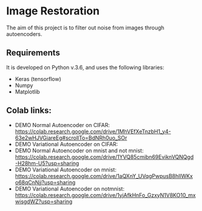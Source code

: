 # Image Restoration
The aim of this project is to filter out noise from images through autoencoders.


## Requirements
It is developed on Python v.3.6, and uses the following libraries:
 - Keras (tensorflow)
 - Numpy
 - Matplotlib

## Colab links:

 - DEMO Normal Autoencoder on CIFAR: https://colab.research.google.com/drive/1MhVEfXeTnzbH1_y4-63e2wHJVGiareEg#scrollTo=BdNRh0uo_SOr
 - DEMO Variational Autoencoder on CIFAR: 
 - DEMO Normal Autoencoder on mnist and not mnist: https://colab.research.google.com/drive/1YVQ85cmibn69EviknVQNQgd-H28hm-U5?usp=sharing
 - DEMO Variational Autoencoder on mnist: https://colab.research.google.com/drive/1aQXnY_UVqgPwpusB8hIlWKxo68qCnNjj?usp=sharing
 - DEMO Variational Autoencoder on notmnist: https://colab.research.google.com/drive/1yjAfkHnFo_GzxyN1V8KO10_mxwisgdWZ?usp=sharing

